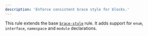 ```yaml
---
description: 'Enforce consistent brace style for blocks.'
---
```


This rule extends the base [`brace-style`](/rules/js/brace-style) rule.
It adds support for `enum`, `interface`, `namespace` and `module` declarations.
